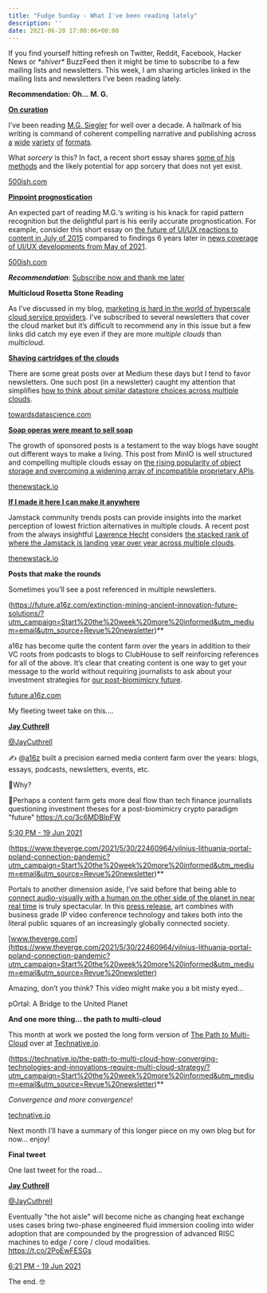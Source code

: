 ```yaml
---
title: "Fudge Sunday - What I've been reading lately"
description: ''
date: 2021-06-20 17:00:06+00:00
---
```




If you find yourself hitting refresh on Twitter, Reddit, Facebook, Hacker News or *\*shiver\** BuzzFeed then it might be time to subscribe to a few mailing lists and newsletters. This week, I am sharing articles linked in the mailing lists and newsletters I’ve been reading lately.

 **Recommendation: Oh... M. G.**

**[On curation](https://500ish.com/cut-copy-paste-highlight-864baece0965?utm_campaign=Start%20the%20week%20more%20informed&utm_medium=email&utm_source=Revue%20newsletter)**

I’ve been reading [M.G. Siegler](https://mgsiegler.com?utm_campaign=Start%20the%20week%20more%20informed&utm_medium=email&utm_source=Revue%20newsletter) for well over a decade. A hallmark of his writing is command of coherent compelling narrative and publishing across [a](https://twitter.com/mgsiegler?utm_campaign=Start%20the%20week%20more%20informed&utm_medium=email&utm_source=Revue%20newsletter) [wide](https://500ish.com/?utm_campaign=Start%20the%20week%20more%20informed&utm_medium=email&utm_source=Revue%20newsletter) [variety](https://5ish.org/?utm_campaign=Start%20the%20week%20more%20informed&utm_medium=email&utm_source=Revue%20newsletter) [of](https://mgs.blog?utm_campaign=Start%20the%20week%20more%20informed&utm_medium=email&utm_source=Revue%20newsletter) [formats](https://reviewinhaiku.com/?utm_campaign=Start%20the%20week%20more%20informed&utm_medium=email&utm_source=Revue%20newsletter).

What *sorcery* is this? In fact, a recent short essay shares [some of his methods](https://500ish.com/cut-copy-paste-highlight-864baece0965?utm_campaign=Start%20the%20week%20more%20informed&utm_medium=email&utm_source=Revue%20newsletter) and the likely potential for app sorcery that does not yet exist.

[500ish.com](https://500ish.com/cut-copy-paste-highlight-864baece0965?utm_campaign=Start%20the%20week%20more%20informed&utm_medium=email&utm_source=Revue%20newsletter)

**[Pinpoint prognostication](https://500ish.com/simple-smile-thumbs-up-8865f5912d84?utm_campaign=Start%20the%20week%20more%20informed&utm_medium=email&utm_source=Revue%20newsletter)**

An expected part of reading M.G.‘s writing is his knack for rapid pattern recognition but the delightful part is his eerily accurate prognostication. For example, consider this short essay on [the future of UI/UX reactions to content in July of 2015](https://500ish.com/simple-smile-thumbs-up-8865f5912d84?utm_campaign=Start%20the%20week%20more%20informed&utm_medium=email&utm_source=Revue%20newsletter) compared to findings 6 years later in [news coverage of UI/UX developments from May of 2021](https://www.theverge.com/2021/5/28/22458959/twitter-reactions-feature-facebook-sad-cheer?utm_campaign=Start%20the%20week%20more%20informed&utm_medium=email&utm_source=Revue%20newsletter).

[500ish.com](https://500ish.com/simple-smile-thumbs-up-8865f5912d84?utm_campaign=Start%20the%20week%20more%20informed&utm_medium=email&utm_source=Revue%20newsletter)

***Recommendation***: [Subscribe now and thank me later](https://5ish.org?utm_campaign=Start%20the%20week%20more%20informed&utm_medium=email&utm_source=Revue%20newsletter)

 **Multicloud Rosetta Stone Reading**

As I’ve discussed in my blog, [marketing is hard in the world of hyperscale cloud service providers](https://fudge.org/archive/multicloud-march?utm_campaign=Start%20the%20week%20more%20informed&utm_medium=email&utm_source=Revue%20newsletter). I’ve subscribed to several newsletters that cover the cloud market but it’s difficult to recommend any in this issue but a few links did catch my eye even if they are more *multiple clouds* than *multicloud*.

**[Shaving cartridges of the clouds](https://towardsdatascience.com/datastore-choices-sql-vs-nosql-database-ebec24d56106?utm_campaign=Start%20the%20week%20more%20informed&utm_medium=email&utm_source=Revue%20newsletter)**

There are some great posts over at Medium these days but I tend to favor newsletters. One such post (in a newsletter) caught my attention that simplifies [how to think about similar datastore choices across multiple clouds](https://towardsdatascience.com/datastore-choices-sql-vs-nosql-database-ebec24d56106?utm_campaign=Start%20the%20week%20more%20informed&utm_medium=email&utm_source=Revue%20newsletter).

[towardsdatascience.com](https://towardsdatascience.com/datastore-choices-sql-vs-nosql-database-ebec24d56106?utm_campaign=Start%20the%20week%20more%20informed&utm_medium=email&utm_source=Revue%20newsletter)

**[Soap operas were meant to sell soap](https://thenewstack.io/an-architects-guide-to-multicloud/?utm_campaign=Start%20the%20week%20more%20informed&utm_medium=email&utm_source=Revue%20newsletter)**

The growth of sponsored posts is a testament to the way blogs have sought out different ways to make a living. This post from MinIO is well structured and compelling multiple clouds essay on [the rising popularity of object storage and overcoming a widening array of incompatible proprietary APIs](https://thenewstack.io/an-architects-guide-to-multicloud/?utm_campaign=Start%20the%20week%20more%20informed&utm_medium=email&utm_source=Revue%20newsletter). 

[thenewstack.io](https://thenewstack.io/an-architects-guide-to-multicloud/?utm_campaign=Start%20the%20week%20more%20informed&utm_medium=email&utm_source=Revue%20newsletter)

**[If I made it here I can make it anywhere](https://thenewstack.io/cdn-providers-rival-hyperscale-clouds-for-web-developers-deploying-jamstack/?utm_campaign=Start%20the%20week%20more%20informed&utm_medium=email&utm_source=Revue%20newsletter)**

Jamstack community trends posts can provide insights into the market perception of lowest friction alternatives in multiple clouds. A recent post from the always insightful [Lawrence Hecht](https://thenewstack.io/author/lawrence-hecht/?utm_campaign=Start%20the%20week%20more%20informed&utm_medium=email&utm_source=Revue%20newsletter) considers [the stacked rank of where the Jamstack is landing year over year across multiple clouds](https://thenewstack.io/cdn-providers-rival-hyperscale-clouds-for-web-developers-deploying-jamstack/?utm_campaign=Start%20the%20week%20more%20informed&utm_medium=email&utm_source=Revue%20newsletter).

[thenewstack.io](https://thenewstack.io/cdn-providers-rival-hyperscale-clouds-for-web-developers-deploying-jamstack/?utm_campaign=Start%20the%20week%20more%20informed&utm_medium=email&utm_source=Revue%20newsletter)

 **Posts that make the rounds**

Sometimes you’ll see a post referenced in multiple newsletters.

(https://future.a16z.com/extinction-mining-ancient-innovation-future-solutions/?utm_campaign=Start%20the%20week%20more%20informed&utm_medium=email&utm_source=Revue%20newsletter)**

a16z has become quite the content farm over the years in addition to their VC roots from podcasts to blogs to ClubHouse to self reinforcing references for all of the above. It’s clear that creating content is one way to get your message to the world without requiring journalists to ask about your investment strategies for [our post-biomimicry future](https://future.a16z.com/extinction-mining-ancient-innovation-future-solutions/?utm_campaign=Start%20the%20week%20more%20informed&utm_medium=email&utm_source=Revue%20newsletter).

[future.a16z.com](https://future.a16z.com/extinction-mining-ancient-innovation-future-solutions/?utm_campaign=Start%20the%20week%20more%20informed&utm_medium=email&utm_source=Revue%20newsletter)

My fleeting tweet take on this….

**[Jay Cuthrell](https://web.archive.org/web/20230000000000*/https://twitter.com/jaycuthrell/status/1406363851151532035)**

[@JayCuthrell](https://web.archive.org/web/20230000000000*/https://twitter.com/jaycuthrell/status/1406363851151532035)

✍️ @[a16z](https://twitter.com/a16z) built a precision earned media content farm over the years: blogs, essays, podcasts, newsletters, events, etc.  
  
🤔Why?  
  
🔮Perhaps a content farm gets more deal flow than tech finance journalists questioning investment theses for a post-biomimicry crypto paradigm "future" <https://t.co/3c6MDBIpFW>

 [5:30 PM - 19 Jun 2021](https://web.archive.org/web/20230000000000*/https://twitter.com/jaycuthrell/status/1406363851151532035)

(https://www.theverge.com/2021/5/30/22460964/vilnius-lithuania-portal-poland-connection-pandemic?utm_campaign=Start%20the%20week%20more%20informed&utm_medium=email&utm_source=Revue%20newsletter)**

Portals to another dimension aside, I’ve said before that being able to [connect audio-visually with a human on the other side of the planet in near real time](https://fudge.org/archive/airwaves-vs-airlines?utm_campaign=Start%20the%20week%20more%20informed&utm_medium=email&utm_source=Revue%20newsletter) is truly spectacular. In this [press release](https://vilniustech.lt/about-university/news/portal-an-interactive-bridge-to-unity-connects-two-countries/73472?nid=328416&utm_campaign=Start%20the%20week%20more%20informed&utm_medium=email&utm_source=Revue%20newsletter), art combines with business grade IP video conference technology and takes both into the literal public squares of an increasingly globally connected society.

[www.theverge.com](https://www.theverge.com/2021/5/30/22460964/vilnius-lithuania-portal-poland-connection-pandemic?utm_campaign=Start%20the%20week%20more%20informed&utm_medium=email&utm_source=Revue%20newsletter)

Amazing, don’t you think? This video might make you a bit misty eyed…

pOrtal: A Bridge to the United Planet

 **And one more thing... the path to multi-cloud**

This month at work we posted the long form version of [The Path to Multi-Cloud](https://technative.io/the-path-to-multi-cloud-how-converging-technologies-and-innovations-require-multi-cloud-strategy/?utm_campaign=Start%20the%20week%20more%20informed&utm_medium=email&utm_source=Revue%20newsletter) over at [Technative.io](https://technative.io/the-path-to-multi-cloud-how-converging-technologies-and-innovations-require-multi-cloud-strategy/?utm_campaign=Start%20the%20week%20more%20informed&utm_medium=email&utm_source=Revue%20newsletter).

(https://technative.io/the-path-to-multi-cloud-how-converging-technologies-and-innovations-require-multi-cloud-strategy/?utm_campaign=Start%20the%20week%20more%20informed&utm_medium=email&utm_source=Revue%20newsletter)**

*Convergence and more convergence!*

[technative.io](https://technative.io/the-path-to-multi-cloud-how-converging-technologies-and-innovations-require-multi-cloud-strategy/?utm_campaign=Start%20the%20week%20more%20informed&utm_medium=email&utm_source=Revue%20newsletter)

Next month I’ll have a summary of this longer piece on my own blog but for now… enjoy!

 **Final tweet**

One last tweet for the road…

**[Jay Cuthrell](https://web.archive.org/web/20230000000000*/https://twitter.com/jaycuthrell/status/1406376556528812036)**

[@JayCuthrell](https://web.archive.org/web/20230000000000*/https://twitter.com/jaycuthrell/status/1406376556528812036)

Eventually "the hot aisle" will become niche as changing heat exchange uses cases bring two-phase engineered fluid immersion cooling into wider adoption that are compounded by the progression of advanced RISC machines to edge / core / cloud modalities.  
<https://t.co/2PoEwFESGs>

 [6:21 PM - 19 Jun 2021](https://web.archive.org/web/20230000000000*/https://twitter.com/jaycuthrell/status/1406376556528812036)

The end. 🤓









